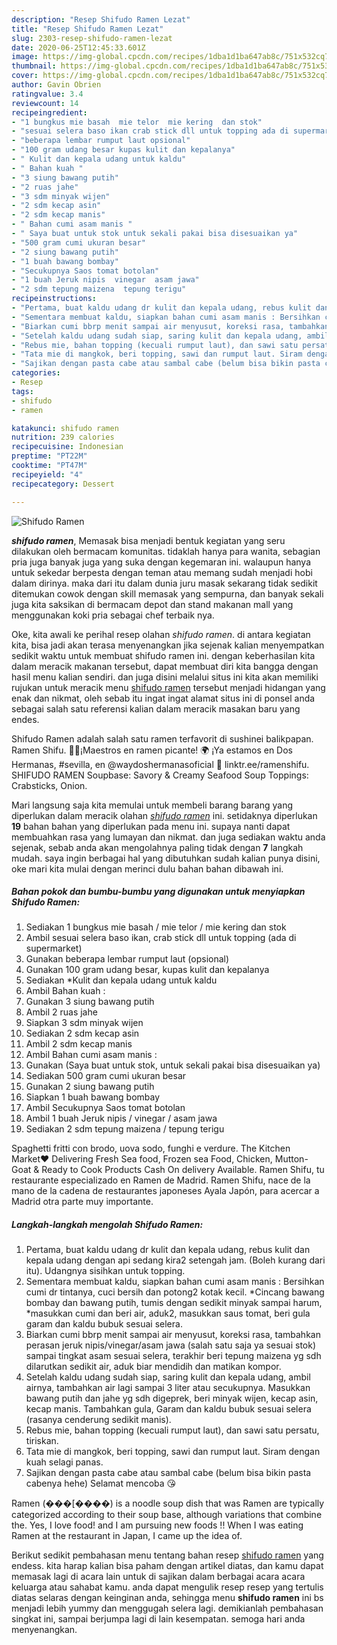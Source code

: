 ```yaml
---
description: "Resep Shifudo Ramen Lezat"
title: "Resep Shifudo Ramen Lezat"
slug: 2303-resep-shifudo-ramen-lezat
date: 2020-06-25T12:45:33.601Z
image: https://img-global.cpcdn.com/recipes/1dba1d1ba647ab8c/751x532cq70/shifudo-ramen-foto-resep-utama.jpg
thumbnail: https://img-global.cpcdn.com/recipes/1dba1d1ba647ab8c/751x532cq70/shifudo-ramen-foto-resep-utama.jpg
cover: https://img-global.cpcdn.com/recipes/1dba1d1ba647ab8c/751x532cq70/shifudo-ramen-foto-resep-utama.jpg
author: Gavin Obrien
ratingvalue: 3.4
reviewcount: 14
recipeingredient:
- "1 bungkus mie basah  mie telor  mie kering  dan stok"
- "sesuai selera baso ikan crab stick dll untuk topping ada di supermarket"
- "beberapa lembar rumput laut opsional"
- "100 gram udang besar kupas kulit dan kepalanya"
- " Kulit dan kepala udang untuk kaldu"
- " Bahan kuah "
- "3 siung bawang putih"
- "2 ruas jahe"
- "3 sdm minyak wijen"
- "2 sdm kecap asin"
- "2 sdm kecap manis"
- " Bahan cumi asam manis "
- " Saya buat untuk stok untuk sekali pakai bisa disesuaikan ya"
- "500 gram cumi ukuran besar"
- "2 siung bawang putih"
- "1 buah bawang bombay"
- "Secukupnya Saos tomat botolan"
- "1 buah Jeruk nipis  vinegar  asam jawa"
- "2 sdm tepung maizena  tepung terigu"
recipeinstructions:
- "Pertama, buat kaldu udang dr kulit dan kepala udang, rebus kulit dan kepala udang dengan api sedang kira2 setengah jam. (Boleh kurang dari itu). Udangnya sisihkan untuk topping."
- "Sementara membuat kaldu, siapkan bahan cumi asam manis : Bersihkan cumi dr tintanya, cuci bersih dan potong2 kotak kecil. *Cincang bawang bombay dan bawang putih, tumis dengan sedikit minyak sampai harum, *masukkan cumi dan beri air, aduk2, masukkan saus tomat, beri gula garam dan kaldu bubuk sesuai selera."
- "Biarkan cumi bbrp menit sampai air menyusut, koreksi rasa, tambahkan perasan jeruk nipis/vinegar/asam jawa (salah satu saja ya sesuai stok) sampai tingkat asam sesuai selera, terakhir beri tepung maizena yg sdh dilarutkan sedikit air, aduk biar mendidih dan matikan kompor."
- "Setelah kaldu udang sudah siap, saring kulit dan kepala udang, ambil airnya, tambahkan air lagi sampai 3 liter atau secukupnya. Masukkan bawang putih dan jahe yg sdh digeprek, beri minyak wijen, kecap asin, kecap manis. Tambahkan gula, Garam dan kaldu bubuk sesuai selera (rasanya cenderung sedikit manis)."
- "Rebus mie, bahan topping (kecuali rumput laut), dan sawi satu persatu, tiriskan."
- "Tata mie di mangkok, beri topping, sawi dan rumput laut. Siram dengan kuah selagi panas."
- "Sajikan dengan pasta cabe atau sambal cabe (belum bisa bikin pasta cabenya hehe) Selamat mencoba 😘"
categories:
- Resep
tags:
- shifudo
- ramen

katakunci: shifudo ramen 
nutrition: 239 calories
recipecuisine: Indonesian
preptime: "PT22M"
cooktime: "PT47M"
recipeyield: "4"
recipecategory: Dessert

---
```



![Shifudo Ramen](https://img-global.cpcdn.com/recipes/1dba1d1ba647ab8c/751x532cq70/shifudo-ramen-foto-resep-utama.jpg)

<b><i>shifudo ramen</i></b>, Memasak bisa menjadi bentuk kegiatan yang seru dilakukan oleh bermacam komunitas. tidaklah hanya para wanita, sebagian pria juga banyak juga yang suka dengan kegemaran ini. walaupun hanya untuk sekedar berpesta dengan teman atau memang sudah menjadi hobi dalam dirinya. maka dari itu dalam dunia juru masak sekarang tidak sedikit ditemukan cowok dengan skill memasak yang sempurna, dan banyak sekali juga kita saksikan di bermacam depot dan stand makanan mall yang menggunakan koki pria sebagai chef terbaik nya.

Oke, kita awali ke perihal resep olahan <i>shifudo ramen</i>. di antara kegiatan kita, bisa jadi akan terasa menyenangkan jika sejenak kalian menyempatkan sedikit waktu untuk membuat shifudo ramen ini. dengan keberhasilan kita dalam meracik makanan tersebut, dapat membuat diri kita bangga dengan hasil menu kalian sendiri. dan juga disini melalui situs ini kita akan memiliki rujukan untuk meracik menu <u>shifudo ramen</u> tersebut menjadi hidangan yang enak dan nikmat, oleh sebab itu ingat ingat alamat situs ini di ponsel anda sebagai salah satu referensi kalian dalam meracik masakan baru yang endes.

Shifudo Ramen adalah salah satu ramen terfavorit di sushinei balikpapan. Ramen Shifu. 🍜🔥¡Maestros en ramen picante! 🌍 ¡Ya estamos en Dos Hermanas, #sevilla, en @waydoshermanasoficial 🎉 linktr.ee/ramenshifu. SHIFUDO RAMEN Soupbase: Savory &amp; Creamy Seafood Soup Toppings: Crabsticks, Onion.


Mari langsung saja kita memulai untuk membeli barang barang yang diperlukan dalam meracik olahan <u><i>shifudo ramen</i></u> ini. setidaknya diperlukan <b>19</b> bahan bahan yang diperlukan pada menu ini. supaya nanti dapat membuahkan rasa yang lumayan dan nikmat. dan juga sediakan waktu anda sejenak, sebab anda akan mengolahnya paling tidak dengan <b>7</b> langkah mudah. saya ingin berbagai hal yang dibutuhkan sudah kalian punya disini, oke mari kita mulai dengan merinci dulu bahan bahan dibawah ini.

<!--inarticleads1-->

##### Bahan pokok dan bumbu-bumbu yang digunakan untuk menyiapkan Shifudo Ramen:

1. Sediakan 1 bungkus mie basah / mie telor / mie kering  dan stok
1. Ambil sesuai selera baso ikan, crab stick dll untuk topping (ada di supermarket)
1. Gunakan beberapa lembar rumput laut (opsional)
1. Gunakan 100 gram udang besar, kupas kulit dan kepalanya
1. Sediakan  *Kulit dan kepala udang untuk kaldu
1. Ambil  Bahan kuah :
1. Gunakan 3 siung bawang putih
1. Ambil 2 ruas jahe
1. Siapkan 3 sdm minyak wijen
1. Sediakan 2 sdm kecap asin
1. Ambil 2 sdm kecap manis
1. Ambil  Bahan cumi asam manis :
1. Gunakan  (Saya buat untuk stok, untuk sekali pakai bisa disesuaikan ya)
1. Sediakan 500 gram cumi ukuran besar
1. Gunakan 2 siung bawang putih
1. Siapkan 1 buah bawang bombay
1. Ambil Secukupnya Saos tomat botolan
1. Ambil 1 buah Jeruk nipis / vinegar / asam jawa
1. Sediakan 2 sdm tepung maizena / tepung terigu


Spaghetti fritti con brodo, uova sodo, funghi e verdure. The Kitchen Market♥️ Delivering Fresh Sea food, Frozen sea Food, Chicken, Mutton-Goat &amp; Ready to Cook Products Cash On delivery Available. Ramen Shifu, tu restaurante especializado en Ramen de Madrid. Ramen Shifu, nace de la mano de la cadena de restaurantes japoneses Ayala Japón, para acercar a Madrid otra parte muy importante. 

<!--inarticleads2-->

##### Langkah-langkah mengolah Shifudo Ramen:

1. Pertama, buat kaldu udang dr kulit dan kepala udang, rebus kulit dan kepala udang dengan api sedang kira2 setengah jam. (Boleh kurang dari itu). Udangnya sisihkan untuk topping.
1. Sementara membuat kaldu, siapkan bahan cumi asam manis : Bersihkan cumi dr tintanya, cuci bersih dan potong2 kotak kecil. *Cincang bawang bombay dan bawang putih, tumis dengan sedikit minyak sampai harum, *masukkan cumi dan beri air, aduk2, masukkan saus tomat, beri gula garam dan kaldu bubuk sesuai selera.
1. Biarkan cumi bbrp menit sampai air menyusut, koreksi rasa, tambahkan perasan jeruk nipis/vinegar/asam jawa (salah satu saja ya sesuai stok) sampai tingkat asam sesuai selera, terakhir beri tepung maizena yg sdh dilarutkan sedikit air, aduk biar mendidih dan matikan kompor.
1. Setelah kaldu udang sudah siap, saring kulit dan kepala udang, ambil airnya, tambahkan air lagi sampai 3 liter atau secukupnya. Masukkan bawang putih dan jahe yg sdh digeprek, beri minyak wijen, kecap asin, kecap manis. Tambahkan gula, Garam dan kaldu bubuk sesuai selera (rasanya cenderung sedikit manis).
1. Rebus mie, bahan topping (kecuali rumput laut), dan sawi satu persatu, tiriskan.
1. Tata mie di mangkok, beri topping, sawi dan rumput laut. Siram dengan kuah selagi panas.
1. Sajikan dengan pasta cabe atau sambal cabe (belum bisa bikin pasta cabenya hehe) Selamat mencoba 😘


Ramen (���[����) is a noodle soup dish that was Ramen are typically categorized according to their soup base, although variations that combine the. Yes, I love food! and I am pursuing new foods !! When I was eating Ramen at the restaurant in Japan, I came up the idea of. 

Berikut sedikit pembahasan menu tentang bahan resep <u>shifudo ramen</u> yang endess. kita harap kalian bisa paham dengan artikel diatas, dan kamu dapat memasak lagi di acara lain untuk di sajikan dalam berbagai acara acara keluarga atau sahabat kamu. anda dapat mengulik resep resep yang tertulis diatas selaras dengan keinginan anda, sehingga menu <b>shifudo ramen</b> ini bs menjadi lebih yummy dan menggugah selera lagi. demikianlah pembahasan singkat ini, sampai berjumpa lagi di lain kesempatan. semoga hari anda menyenangkan.
